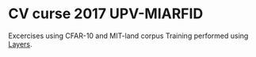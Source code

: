 # CV curse 2017 UPV-MIARFID
Excercises using CFAR-10 and MIT-land corpus
Training performed using [Layers](https://github.com/RParedesPalacios/Layers).

